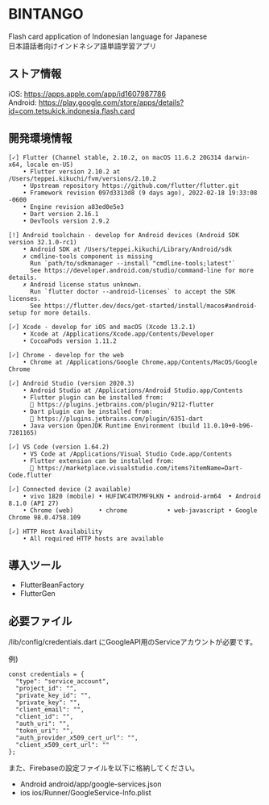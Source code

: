 # BINTANGO
Flash card application of Indonesian language for Japanese  
日本語話者向けインドネシア語単語学習アプリ  

## ストア情報
iOS: https://apps.apple.com/app/id1607987786  
Android: https://play.google.com/store/apps/details?id=com.tetsukick.indonesia.flash.card  

## 開発環境情報

```
[✓] Flutter (Channel stable, 2.10.2, on macOS 11.6.2 20G314 darwin-x64, locale en-US)
    • Flutter version 2.10.2 at /Users/teppei.kikuchi/fvm/versions/2.10.2
    • Upstream repository https://github.com/flutter/flutter.git
    • Framework revision 097d3313d8 (9 days ago), 2022-02-18 19:33:08 -0600
    • Engine revision a83ed0e5e3
    • Dart version 2.16.1
    • DevTools version 2.9.2

[!] Android toolchain - develop for Android devices (Android SDK version 32.1.0-rc1)
    • Android SDK at /Users/teppei.kikuchi/Library/Android/sdk
    ✗ cmdline-tools component is missing
      Run `path/to/sdkmanager --install "cmdline-tools;latest"`
      See https://developer.android.com/studio/command-line for more details.
    ✗ Android license status unknown.
      Run `flutter doctor --android-licenses` to accept the SDK licenses.
      See https://flutter.dev/docs/get-started/install/macos#android-setup for more details.

[✓] Xcode - develop for iOS and macOS (Xcode 13.2.1)
    • Xcode at /Applications/Xcode.app/Contents/Developer
    • CocoaPods version 1.11.2

[✓] Chrome - develop for the web
    • Chrome at /Applications/Google Chrome.app/Contents/MacOS/Google Chrome

[✓] Android Studio (version 2020.3)
    • Android Studio at /Applications/Android Studio.app/Contents
    • Flutter plugin can be installed from:
      🔨 https://plugins.jetbrains.com/plugin/9212-flutter
    • Dart plugin can be installed from:
      🔨 https://plugins.jetbrains.com/plugin/6351-dart
    • Java version OpenJDK Runtime Environment (build 11.0.10+0-b96-7281165)

[✓] VS Code (version 1.64.2)
    • VS Code at /Applications/Visual Studio Code.app/Contents
    • Flutter extension can be installed from:
      🔨 https://marketplace.visualstudio.com/items?itemName=Dart-Code.flutter

[✓] Connected device (2 available)
    • vivo 1820 (mobile) • HUFIWC4TM7MF9LKN • android-arm64  • Android 8.1.0 (API 27)
    • Chrome (web)       • chrome           • web-javascript • Google Chrome 98.0.4758.109

[✓] HTTP Host Availability
    • All required HTTP hosts are available
```

## 導入ツール
- FlutterBeanFactory
- FlutterGen

## 必要ファイル
/lib/config/credentials.dart にGoogleAPI用のServiceアカウントが必要です。  

例)

```
const credentials = {
  "type": "service_account",
  "project_id": "",
  "private_key_id": "",
  "private_key": "",
  "client_email": "",
  "client_id": "",
  "auth_uri": "",
  "token_uri": "",
  "auth_provider_x509_cert_url": "",
  "client_x509_cert_url": ""
};
```

また、Firebaseの設定ファイルを以下に格納してください。  

- Android
  android/app/google-services.json  
- ios
  ios/Runner/GoogleService-Info.plist  
